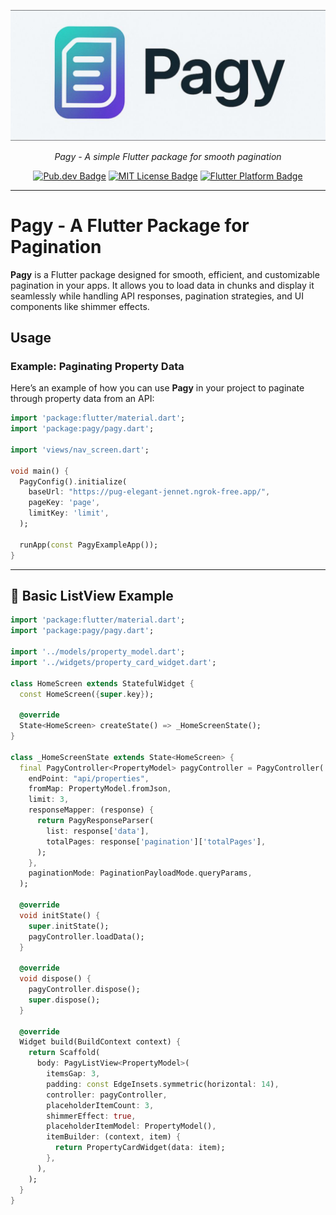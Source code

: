 <p align="center">
	<img src="https://raw.githubusercontent.com/hayatkhan67/pagy/main/assets/logo.png" alt="Package Logo" />
</p>
<p align="center">
	<i>Pagy - A simple Flutter package for smooth pagination</i>
</p>
<p align="center">
	<a href="https://pub.dev/packages/pagy" rel="noopener" target="_blank"><img src="https://img.shields.io/pub/v/pagy.svg" alt="Pub.dev Badge"></a>
	<a href="https://opensource.org/licenses/MIT" rel="noopener" target="_blank"><img src="https://img.shields.io/badge/license-MIT-purple.svg" alt="MIT License Badge"></a>
	<a href="https://github.com/hayatkhan67/pagy" rel="noopener" target="_blank"><img src="https://img.shields.io/badge/platform-flutter-ff69b4.svg" alt="Flutter Platform Badge"></a>
</p>

---

# Pagy - A Flutter Package for Pagination

**Pagy** is a Flutter package designed for smooth, efficient, and customizable pagination in your apps. It allows you to load data in chunks and display it seamlessly while handling API responses, pagination strategies, and UI components like shimmer effects.

<!-- <img src="https://raw.githubusercontent.com/hayatkhan67/pagy/main/assets/logo.png" alt="Example Project" /> -->

## Usage

### Example: Paginating Property Data

Here’s an example of how you can use **Pagy** in your project to paginate through property data from an API:

```dart
import 'package:flutter/material.dart';
import 'package:pagy/pagy.dart';

import 'views/nav_screen.dart';

void main() {
  PagyConfig().initialize(
    baseUrl: "https://pug-elegant-jennet.ngrok-free.app/",
    pageKey: 'page',
    limitKey: 'limit',
  );

  runApp(const PagyExampleApp());
}
```

---

## 📄 Basic ListView Example

```dart
import 'package:flutter/material.dart';
import 'package:pagy/pagy.dart';

import '../models/property_model.dart';
import '../widgets/property_card_widget.dart';

class HomeScreen extends StatefulWidget {
  const HomeScreen({super.key});

  @override
  State<HomeScreen> createState() => _HomeScreenState();
}

class _HomeScreenState extends State<HomeScreen> {
  final PagyController<PropertyModel> pagyController = PagyController(
    endPoint: "api/properties",
    fromMap: PropertyModel.fromJson,
    limit: 3,
    responseMapper: (response) {
      return PagyResponseParser(
        list: response['data'],
        totalPages: response['pagination']['totalPages'],
      );
    },
    paginationMode: PaginationPayloadMode.queryParams,
  );

  @override
  void initState() {
    super.initState();
    pagyController.loadData();
  }

  @override
  void dispose() {
    pagyController.dispose();
    super.dispose();
  }

  @override
  Widget build(BuildContext context) {
    return Scaffold(
      body: PagyListView<PropertyModel>(
        itemsGap: 3,
        padding: const EdgeInsets.symmetric(horizontal: 14),
        controller: pagyController,
        placeholderItemCount: 3,
        shimmerEffect: true,
        placeholderItemModel: PropertyModel(),
        itemBuilder: (context, item) {
          return PropertyCardWidget(data: item);
        },
      ),
    );
  }
}
```
